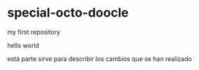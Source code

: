 # special-octo-doocle
my first repository

hello world 

está parte sirve para describir los cambios que se han realizado
